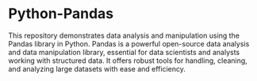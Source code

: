 # Python-Pandas
This repository demonstrates data analysis and manipulation using the Pandas library in Python. Pandas is a powerful open-source data analysis and data manipulation library, essential for data scientists and analysts working with structured data. It offers robust tools for handling, cleaning, and analyzing large datasets with ease and efficiency.

